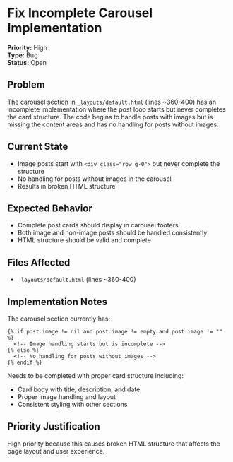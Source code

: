 # Fix Incomplete Carousel Implementation

**Priority:** High  
**Type:** Bug  
**Status:** Open  

## Problem

The carousel section in `_layouts/default.html` (lines ~360-400) has an incomplete implementation where the post loop starts but never completes the card structure. The code begins to handle posts with images but is missing the content areas and has no handling for posts without images.

## Current State

- Image posts start with `<div class="row g-0">` but never complete the structure
- No handling for posts without images in the carousel
- Results in broken HTML structure

## Expected Behavior

- Complete post cards should display in carousel footers
- Both image and non-image posts should be handled consistently
- HTML structure should be valid and complete

## Files Affected

- `_layouts/default.html` (lines ~360-400)

## Implementation Notes

The carousel section currently has:
```liquid
{% if post.image != nil and post.image != empty and post.image != "" %}
  <!-- Image handling starts but is incomplete -->
{% else %}
  <!-- No handling for posts without images -->
{% endif %}
```

Needs to be completed with proper card structure including:
- Card body with title, description, and date
- Proper image handling and layout
- Consistent styling with other sections

## Priority Justification

High priority because this causes broken HTML structure that affects the page layout and user experience.

